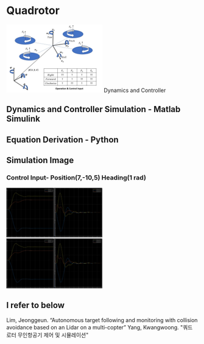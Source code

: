 # Quadrotor
<img src="Quadrotor.jpg" width = "50%" height = "50%"></img>
Dynamics and Controller
## Dynamics and Controller Simulation - Matlab Simulink 
## Equation Derivation - Python

## Simulation Image
### Control Input- Position(7,-10,5) Heading(1 rad)

<img src="ControlOutput.jpg" width = "50%" height = "50%"></img>
<img src="ControlOutput.jpg" width = "50%" height = "50%"></img>

## I refer to below
Lim, Jeonggeun. “Autonomous target following and monitoring with collision avoidance based on an Lidar on a multi-copter”
Yang, Kwangwoong. "쿼드 로터 무인항공기 제어 및 시뮬레이션"

